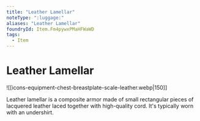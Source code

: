 ```yaml
---
title: "Leather Lamellar"
noteType: ":luggage:"
aliases: "Leather Lamellar"
foundryId: Item.Fm4pywxPMaHFWaWD
tags:
  - Item
---
```


# Leather Lamellar
![[icons-equipment-chest-breastplate-scale-leather.webp|150]]

Leather lamellar is a composite armor made of small rectangular pieces of lacquered leather laced together with high-quality cord. It's typically worn with an undershirt.
